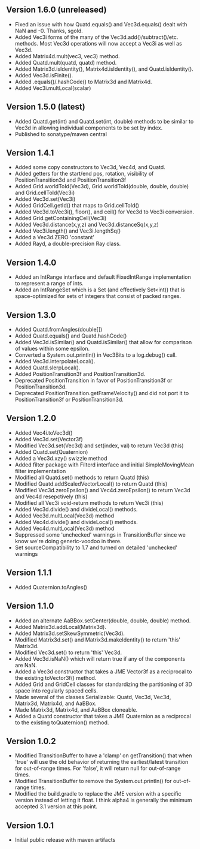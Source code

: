 Version 1.6.0 (unreleased)
--------------
* Fixed an issue with how Quatd.equals() and Vec3d.equals() dealt with
    NaN and -0.  Thanks, sgold.
* Added Vec3i forms of the many of the Vec3d.add()/subtract()/etc. methods.
    Most Vec3d operations will now accept a Vec3i as well as Vec3d.
* Added Matrix4d.mult(vec3, vec3) method.
* Added Quatd.mult(quatd, quatd) method.
* Added Matrix3d.isIdentity(), Matrix4d.isIdentity(), and Quatd.isIdentity().
* Added Vec3d.isFinite().
* Added .equals()/.hashCode() to Matrix3d and Matrix4d.
* Added Vec3i.multLocal(scalar)


Version 1.5.0 (latest)
--------------
* Added Quatd.get(int) and Quatd.set(int, double) methods to be similar
    to Vec3d in allowing individual components to be set by index.
* Published to sonatype/maven central


Version 1.4.1
--------------
* Added some copy constructors to Vec3d, Vec4d, and Quatd.
* Added getters for the start/end pos, rotation, visibility of
    PositionTransition3d and PositionTransition3f
* Added Grid.worldToId(Vec3d), Grid.worldToId(double, double, double)
    and Grid.cellToId(Vec3i)
* Added Vec3d.set(Vec3i)
* Added GridCell.getId() that maps to Grid.cellToId()
* Added Vec3d.toVec3i(), floor(), and ceil() for Vec3d to Vec3i conversion.
* Added Grid.getContainingCell(Vec3i)
* Added Vec3d.distance(x,y,z) and Vec3d.distanceSq(x,y,z)
* Added Vec3i.length() and Vec3i.lengthSq()
* Added a Vec3d.ZERO 'constant'
* Added Rayd, a double-precision Ray class.


Version 1.4.0
--------------
* Added an IntRange interface and default FixedIntRange implementation to
    represent a range of ints.
* Added an IntRangeSet which is a Set<Integer> (and effectively Set<int))
    that is space-optimized for sets of integers that consist of packed ranges.


Version 1.3.0
--------------
* Added Quatd.fromAngles(double[])
* Added Quatd.equals() and Quatd.hashCode()
* Added Vec3d.isSimilar() and Quatd.isSimilar() that allow for
    comparison of values within some epsilon.
* Converted a System.out.println() in Vec3Bits to a log.debug() call.
* Added Vec3d.interpolateLocal().
* Added Quatd.slerpLocal().
* Added PositionTransition3f and PositionTransition3d.
* Deprecated PositionTransition in favor of PositionTransition3f or
    PositionTransition3d.
* Deprecated PositionTransition.getFrameVelocity() and did not port it
    to PositionTransition3f or PositionTransition3d.


Version 1.2.0
--------------
* Added Vec4i.toVec3d()
* Added Vec3d.set(Vector3f)
* Modified Vec3d.set(Vec3d) and set(index, val) to return Vec3d (this)
* Added Quatd.set(Quaternion)
* Added a Vec3d.xzy() swizzle method
* Added filter package with Filterd interface and initial
    SimpleMovingMean filter implementation
* Modified all Quatd.set() methods to return Quatd (this)
* Modified Quatd.addScaledVectorLocal() to return Quatd (this)
* Modified Vec3d.zeroEpsilon() and Vec4d.zeroEpsilon() to return
    Vec3d and Vec4d resepctively (this)
* Modified all Vec3i void-return methods to return Vec3i (this)
* Added Vec3d.divide() and divideLocal() methods.
* Added Vec3d.multLocal(Vec3d) method
* Added Vec4d.divide() and divideLocal() methods.
* Added Vec4d.multLocal(Vec3d) method
* Suppressed some 'unchecked' warnings in TransitionBuffer since we
    know we're doing generic-voodoo in there.
* Set sourceCompatibility to 1.7 and turned on detailed 'unchecked' warnings



Version 1.1.1
--------------
* Added Quaternion.toAngles()


Version 1.1.0
--------------
* Added an alternate AaBBox.setCenter(double, double, double) method.
* Added Matrix3d.addLocal(Matrix3d).
* Added Matrix3d.setSkewSymmetric(Vec3d).
* Modified Matrix3d.set() and Matrix3d.makeIdentity() to return 'this'
    Matrix3d.
* Modified Vec3d.set() to return 'this' Vec3d.
* Added Vec3d.isNaN() which will return true if any of the components
    are NaN.
* Added a Vec3d constructor that takes a JME Vector3f as a reciprocal to
    the existing toVector3f() method.
* Added Grid and GridCell classes for standardizing the partitioning of
    3D space into regularly spaced cells.
* Made several of the classes Serializable: Quatd, Vec3d, Vec3d, Matrix3d,
    Matrix4d, and AaBBox.
* Made Matrix3d, Matrix4d, and AaBBox cloneable.
* Added a Quatd constructor that takes a JME Quaternion as a reciprocal to
    the existing toQuaternion() method.


Version 1.0.2
--------------
* Modified TransitionBuffer to have a 'clamp' on getTransition()
    that when 'true' will use the old behavior of returning the
    earliest/latest transition for out-of-range times.  For 'false',
    it will return null for out-of-range times.
* Modified TransitionBuffer to remove the System.out.println() for
    out-of-range times.
* Modified the build.gradle to replace the JME version with a specific
    version instead of letting it float.  I think alpha4 is generally
    the minimum accepted 3.1 version at this point.


Version 1.0.1
--------------
* Initial public release with maven artifacts
